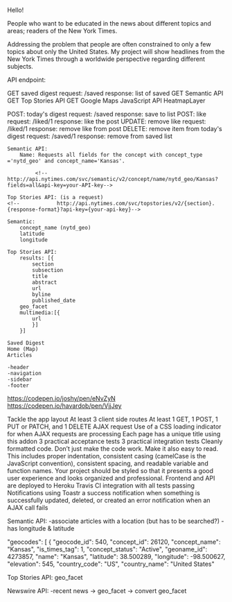 Hello!

<!--Who is the primary audience?-->
People who want to be educated in the news about different topics and areas; readers of the New York Times.

<!--What problem are you trying to solve?-->
Addressing the problem that people are often constrained to only a few topics about only the United States. My project will show headlines from the New York Times through a worldwide perspective regarding different subjects.

<!--How will the project requirements be fulfilled?-->

API endpoint:

   GET saved digest 
        request: /saved
        response: list of saved
   GET Semantic API
   GET Top Stories API
   GET Google Maps JavaScript API
        HeatmapLayer
        
   POST: today's digest 
        request: /saved
        response: save to list
   POST: like 
        request: /liked/1
        response: like the post
   UPDATE: remove like 
        request: /liked/1
        response: remove like from post
   DELETE: remove item from today's digest
        request: /saved/1
        response: remove from saved list
   

<!--Request payloads-->
    Semantic API:
        Name: Requests all fields for the concept with concept_type ='nytd_geo' and concept_name='Kansas'.

             <!--        http://api.nytimes.com/svc/semantic/v2/concept/name/nytd_geo/Kansas?fields=all&api-key=your-API-key-->
    
    Top Stories API: (is a request)
    <!--            http://api.nytimes.com/svc/topstories/v2/{section}.{response-format}?api-key={your-api-key}-->
    
<!--Response payloads.-->
    Semantic:
        concept_name (nytd_geo)
        latitude
        longitude
        
    Top Stories API:
        results: [{
            section
            subsection
            title
            abstract
            url
            byline
            published_date
        geo_facet
        multimedia:[{
            url
            }]
        }]

<!--Create at least 2 routes-->
    Saved Digest
    Home (Map)
    Articles

<!--Add the HTML structure of the app-->
    -header
    -navigation
    -sidebar
    -footer
    
<!--Loader:-->
https://codepen.io/joshy/pen/eNvZyN
https://codepen.io/havardob/pen/VjjJey



<!--PROJECT REQUIREMENTS-->
Tackle the app layout
At least 3 client side routes
At least 1 GET, 1 POST, 1 PUT or PATCH, and 1 DELETE AJAX request
Use of a CSS loading indicator for when AJAX requests are processing
Each page has a unique title using this addon
3 practical acceptance tests
3 practical integration tests
Cleanly formatted code. Don’t just make the code work. Make it also easy to read. This includes proper indentation, consistent casing (camelCase is the JavaScript convention), consistent spacing, and readable variable and function names.
Your project should be styled so that it presents a good user experience and looks organized and professional.
Frontend and API are deployed to Heroku
Travis CI integration with all tests passing
Notifications using Toastr
a success notification when something is successfully updated, deleted, or created
an error notification when an AJAX call fails


<!--API NOTES FOR SELF-->
Semantic API:
-associate articles with a location (but has to be searched?)
-has longitude & latitude

"geocodes": [
        {
          "geocode_id": 540,
          "concept_id": 26120,
          "concept_name": "Kansas",
          "is_times_tag": 1,
          "concept_status": "Active",
          "geoname_id": 4273857,
          "name": "Kansas",
          "latitude": 38.500289,
          "longitude": -98.500627,
          "elevation": 545,
          "country_code": "US",
          "country_name": "United States"


Top Stories API:
geo_facet

Newswire API:
-recent news -> geo_facet -> convert geo_facet 
